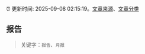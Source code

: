 :alarm_clock: 更新时间: 2025-09-08 02:15:19。[文章来源](/README.md)、[文章分类](/TAGS.md)

## 报告


> 关键字：`报告`、`月报`



